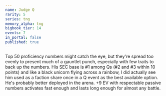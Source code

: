 ```yaml
---
name: Judge Q
rarity: 5
series: tng
memory_alpha: tng
bigbook_tier: 14
events: 7
in_portal: false
published: true
---
```


Top 50 proficiency numbers might catch the eye, but they're spread too evenly to present much of a gauntlet punch, especially with few traits to back up the numbers. His SEC base is #1 among Qs (#2 and #3 within 10 points) and like a black unicorn flying across a rainbow, I did actually see him used as a faction share once in a Q event as the best available option. He's probably better deployed in the arena. +9 EV with respectable passive numbers activates fast enough and lasts long enough for almost any battle.
